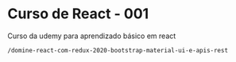 # Curso de React - 001

Curso da udemy para aprendizado básico em react

	/domine-react-com-redux-2020-bootstrap-material-ui-e-apis-rest
